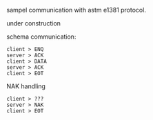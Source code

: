 sampel communication with astm e1381 protocol.

under construction

schema communication:
```
client > ENQ
server > ACK
client > DATA
server > ACK
client > EOT
```
NAK handling
```
client > ???
server > NAK
client > EOT
```